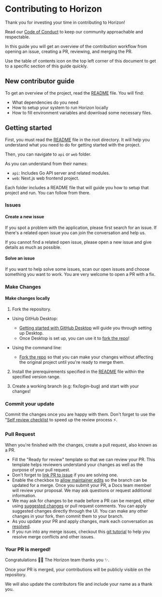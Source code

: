 # Contributing to Horizon <!-- omit in toc -->

Thank you for investing your time in contributing to Horizon!

Read our [Code of Conduct](./CODE_OF_CONDUCT.md) to keep our community approachable and respectable.

In this guide you will get an overview of the contribution workflow from opening an issue, creating a PR, reviewing, and merging the PR.

Use the table of contents icon on the top left corner of this document to get to a specific section of this guide quickly.

## New contributor guide

To get an overview of the project, read the [README](README.md) file. You will find:

- What dependencies do you need
- How to setup your system to run Horizon locally
- How to fill environment variables and download some necessary files.

## Getting started

First, you must read the [README](README.md) file in the root directory. It will help you understand what you need to do for getting started with the project.

Then, you can navigate to `api` or `web` folder.

As you can understand from their names:

- `api`: Includes Go API server and related modules.
- `web`: Next.js web frontend project.

Each folder includes a README file that will guide you how to setup that project and run. You can follow from there.

### Issues

#### Create a new issue

If you spot a problem with the application, please first search for an issue. If there's a related open issue you can join the conversation and help us.

If you cannot find a related open issue, please open a new issue and give details as much as possible.

#### Solve an issue

If you want to help solve some issues, scan our open issues and choose something you want to work. You are very welcome to open a PR with a fix.

### Make Changes

#### Make changes locally

1. Fork the repository.

- Using GitHub Desktop:

  - [Getting started with GitHub Desktop](https://docs.github.com/en/desktop/installing-and-configuring-github-desktop/getting-started-with-github-desktop) will guide you through setting up Desktop.
  - Once Desktop is set up, you can use it to [fork the repo](https://docs.github.com/en/desktop/contributing-and-collaborating-using-github-desktop/cloning-and-forking-repositories-from-github-desktop)!

- Using the command line:
  - [Fork the repo](https://docs.github.com/en/github/getting-started-with-github/fork-a-repo#fork-an-example-repository) so that you can make your changes without affecting the original project until you're ready to merge them.

2. Install the prerequirements specified in the [README](README.md) file within the specified version range.

3. Create a working branch (e.g: fix/login-bug) and start with your changes!

### Commit your update

Commit the changes once you are happy with them. Don't forget to use the "[Self review checklist](https://docs.github.com/en/contributing/collaborating-on-github-docs/self-review-checklist) to speed up the review process :zap:.

### Pull Request

When you're finished with the changes, create a pull request, also known as a PR.

- Fill the "Ready for review" template so that we can review your PR. This template helps reviewers understand your changes as well as the purpose of your pull request.
- Don't forget to [link PR to issue](https://docs.github.com/en/issues/tracking-your-work-with-issues/linking-a-pull-request-to-an-issue) if you are solving one.
- Enable the checkbox to [allow maintainer edits](https://docs.github.com/en/github/collaborating-with-issues-and-pull-requests/allowing-changes-to-a-pull-request-branch-created-from-a-fork) so the branch can be updated for a merge.
  Once you submit your PR, a Docs team member will review your proposal. We may ask questions or request additional information.
- We may ask for changes to be made before a PR can be merged, either using [suggested changes](https://docs.github.com/en/github/collaborating-with-issues-and-pull-requests/incorporating-feedback-in-your-pull-request) or pull request comments. You can apply suggested changes directly through the UI. You can make any other changes in your fork, then commit them to your branch.
- As you update your PR and apply changes, mark each conversation as [resolved](https://docs.github.com/en/github/collaborating-with-issues-and-pull-requests/commenting-on-a-pull-request#resolving-conversations).
- If you run into any merge issues, checkout this [git tutorial](https://github.com/skills/resolve-merge-conflicts) to help you resolve merge conflicts and other issues.

### Your PR is merged!

Congratulations :tada::tada: The Horizon team thanks you :sparkles:.

Once your PR is merged, your contributions will be publicly visible on the repository.

We will also update the contributors file and include your name as a thank you.
